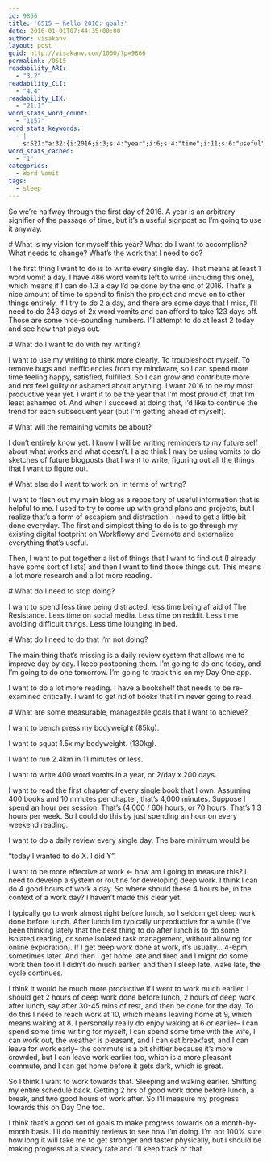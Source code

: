 ```yaml
---
id: 9866
title: '0515 – hello 2016: goals'
date: 2016-01-01T07:44:35+00:00
author: visakanv
layout: post
guid: http://visakanv.com/1000/?p=9866
permalink: /0515
readability_ARI:
  - "3.2"
readability_CLI:
  - "4.4"
readability_LIX:
  - "21.1"
word_stats_word_count:
  - "1157"
word_stats_keywords:
  - |
    s:521:"a:32:{i:2016;i:3;s:4:"year";i:6;s:4:"time";i:11;s:6:"useful";i:3;s:5:"going";i:6;s:4:"want";i:25;s:4:"work";i:21;s:4:"need";i:7;s:5:"thing";i:4;s:5:"write";i:4;s:6:"single";i:3;s:5:"means";i:5;s:5:"least";i:3;s:4:"word";i:4;s:6:"vomits";i:5;s:5:"spend";i:6;s:6:"things";i:5;s:4:"days";i:4;s:4:"i'll";i:5;s:7:"writing";i:5;s:5:"think";i:6;s:7:"reading";i:4;s:7:"minutes";i:3;s:5:"hours";i:8;s:4:"deep";i:5;s:4:"good";i:4;s:5:"lunch";i:7;s:4:"home";i:3;s:4:"late";i:3;s:7:"earlier";i:5;s:6:"waking";i:3;s:8:"progress";i:3;}";
word_stats_cached:
  - "1"
categories:
  - Word Vomit
tags:
  - sleep
---
```

So we&#8217;re halfway through the first day of 2016. A year is an arbitrary signifier of the passage of time, but it&#8217;s a useful signpost so I&#8217;m going to use it anyway.

\# What is my vision for myself this year? What do I want to accomplish? What needs to change? What&#8217;s the work that I need to do?

The first thing I want to do is to write every single day. That means at least 1 word vomit a day. I have 486 word vomits left to write (including this one), which means if I can do 1.3 a day I&#8217;d be done by the end of 2016. That&#8217;s a nice amount of time to spend to finish the project and move on to other things entirely. If I try to do 2 a day, and there are some days that I miss, I&#8217;ll need to do 243 days of 2x word vomits and can afford to take 123 days off. Those are some nice-sounding numbers. I&#8217;ll attempt to do at least 2 today and see how that plays out.

\# What do I want to do with my writing?

I want to use my writing to think more clearly. To troubleshoot myself. To remove bugs and inefficiencies from my mindware, so I can spend more time feeling happy, satisfied, fulfilled. So I can grow and contribute more and not feel guilty or ashamed about anything. I want 2016 to be my most productive year yet. I want it to be the year that I&#8217;m most proud of, that I&#8217;m least ashamed of. And when I succeed at doing that, I&#8217;d like to continue the trend for each subsequent year (but I&#8217;m getting ahead of myself).

\# What will the remaining vomits be about?

I don&#8217;t entirely know yet. I know I will be writing reminders to my future self about what works and what doesn&#8217;t. I also think I may be using vomits to do sketches of future blogposts that I want to write, figuring out all the things that I want to figure out.

\# What else do I want to work on, in terms of writing?

I want to flesh out my main blog as a repository of useful information that is helpful to me. I used to try to come up with grand plans and projects, but I realize that&#8217;s a form of escapism and distraction. I need to get a little bit done everyday. The first and simplest thing to do is to go through my existing digital footprint on Workflowy and Evernote and externalize everything that&#8217;s useful.

Then, I want to put together a list of things that I want to find out (I already have some sort of lists) and then I want to find those things out. This means a lot more research and a lot more reading.

\# What do I need to stop doing?

I want to spend less time being distracted, less time being afraid of The Resistance. Less time on social media. Less time on reddit. Less time avoiding difficult things. Less time lounging in bed.

\# What do I need to do that I&#8217;m not doing?

The main thing that&#8217;s missing is a daily review system that allows me to improve day by day. I keep postponing them. I&#8217;m going to do one today, and I&#8217;m going to do one tomorrow. I&#8217;m going to track this on my Day One app.

I want to do a lot more reading. I have a bookshelf that needs to be re-examined critically. I want to get rid of books that I&#8217;m never going to read.

\# What are some measurable, manageable goals that I want to achieve?

I want to bench press my bodyweight (85kg).

I want to squat 1.5x my bodyweight. (130kg).

I want to run 2.4km in 11 minutes or less.

I want to write 400 word vomits in a year, or 2/day x 200 days.

I want to read the first chapter of every single book that I own. Assuming 400 books and 10 minutes per chapter, that&#8217;s 4,000 minutes. Suppose I spend an hour per session. That&#8217;s (4,000 / 60) hours, or 70 hours. That&#8217;s 1.3 hours per week. So I could do this by just spending an hour on every weekend reading.

I want to do a daily review every single day. The bare minimum would be

&#8220;today I wanted to do X. I did Y&#8221;.

I want to be more effective at work <- how am I going to measure this? I need to develop a system or routine for developing deep work. I think I can do 4 good hours of work a day. So where should these 4 hours be, in the context of a work day? I haven&#8217;t made this clear yet.

I typically go to work almost right before lunch, so I seldom get deep work done before lunch. After lunch I&#8217;m typically unproductive for a while (I&#8217;ve been thinking lately that the best thing to do after lunch is to do some isolated reading, or some isolated task management, without allowing for online exploration). If I get deep work done at work, it&#8217;s usually&#8230; 4-6pm, sometimes later. And then I get home late and tired and I might do some work then too if I didn&#8217;t do much earlier, and then I sleep late, wake late, the cycle continues.

I think it would be much more productive if I went to work much earlier. I should get 2 hours of deep work done before lunch, 2 hours of deep work after lunch, say after 30-45 mins of rest, and then be done for the day. To do this I need to reach work at 10, which means leaving home at 9, which means waking at 8. I personally really do enjoy waking at 6 or earlier– I can spend some time writing for myself, I can spend some time with the wife, I can work out, the weather is pleasant, and I can eat breakfast, and I can leave for work early– the commute is a bit shittier because it&#8217;s more crowded, but I can leave work earlier too, which is a more pleasant commute, and I can get home before it gets dark, which is great.

So I think I want to work towards that. Sleeping and waking earlier. Shifting my entire schedule back. Getting 2 hrs of good work done before lunch, a break, and two good hours of work after. So I&#8217;ll measure my progress towards this on Day One too.

I think that&#8217;s a good set of goals to make progress towards on a month-by-month basis. I&#8217;ll do monthly reviews to see how I&#8217;m doing. I&#8217;m not 100% sure how long it will take me to get stronger and faster physically, but I should be making progress at a steady rate and I&#8217;ll keep track of that.